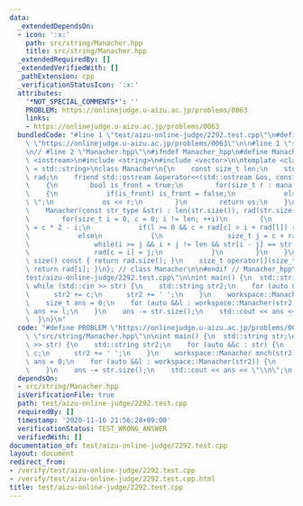 ```yaml
---
data:
  _extendedDependsOn:
  - icon: ':x:'
    path: src/string/Manacher.hpp
    title: src/string/Manacher.hpp
  _extendedRequiredBy: []
  _extendedVerifiedWith: []
  _pathExtension: cpp
  _verificationStatusIcon: ':x:'
  attributes:
    '*NOT_SPECIAL_COMMENTS*': ''
    PROBLEM: https://onlinejudge.u-aizu.ac.jp/problems/0063
    links:
    - https://onlinejudge.u-aizu.ac.jp/problems/0063
  bundledCode: "#line 1 \"test/aizu-online-judge/2292.test.cpp\"\n#define PROBLEM\
    \ \"https://onlinejudge.u-aizu.ac.jp/problems/0063\"\n\n#line 1 \"src/string/Manacher.hpp\"\
    \n// #line 2 \"Manacher.hpp\"\n#ifndef Manacher_hpp\n#define Manacher_hpp\n#include\
    \ <iostream>\n#include <string>\n#include <vector>\n\ntemplate <class str_type\
    \ = std::string>\nclass Manacher\n{\n    const size_t len;\n    std::vector<size_t>\
    \ rad;\n    friend std::ostream &operator<<(std::ostream &os, const Manacher &mana)\n\
    \    {\n        bool is_front = true;\n        for(size_t r : mana.rad)\n    \
    \    {\n            if(is_front) is_front = false;\n            else os << \"\
    \ \";\n            os << r;\n        }\n        return os;\n    }\n  public:\n\
    \    Manacher(const str_type &str) : len(str.size()), rad(str.size())\n    {\n\
    \        for(size_t i = 0, c = 0; i != len; ++i)\n        {\n            int l\
    \ = c * 2 - i;\n            if(l >= 0 && c + rad[c] > i + rad[l]) rad[i] = rad[l];\n\
    \            else\n            {\n                size_t j = c + rad[c] - i;\n\
    \                while(i >= j && i + j != len && str[i - j] == str[i + j]) ++j;\n\
    \                rad[c = i] = j;\n            }\n        }\n    }\n    size_t\
    \ size() const { return rad.size(); }\n    size_t operator[](size_t i) const {\
    \ return rad[i]; }\n}; // class Manacher\n\n#endif // Manacher_hpp\n#line 4 \"\
    test/aizu-online-judge/2292.test.cpp\"\n\nint main() {\n  std::string str;\n \
    \ while (std::cin >> str) {\n    std::string str2;\n    for (auto &&c : str) {\n\
    \      str2 += c;\n      str2 += ' ';\n    }\n    workspace::Manacher mnch(str2);\n\
    \    size_t ans = 0;\n    for (auto &&l : workspace::Manacher(str2)) {\n     \
    \ ans += l;\n    }\n    ans -= str.size();\n    std::cout << ans << \"\\n\";\n\
    \  }\n}\n"
  code: "#define PROBLEM \"https://onlinejudge.u-aizu.ac.jp/problems/0063\"\n\n#include\
    \ \"src/string/Manacher.hpp\"\n\nint main() {\n  std::string str;\n  while (std::cin\
    \ >> str) {\n    std::string str2;\n    for (auto &&c : str) {\n      str2 +=\
    \ c;\n      str2 += ' ';\n    }\n    workspace::Manacher mnch(str2);\n    size_t\
    \ ans = 0;\n    for (auto &&l : workspace::Manacher(str2)) {\n      ans += l;\n\
    \    }\n    ans -= str.size();\n    std::cout << ans << \"\\n\";\n  }\n}\n"
  dependsOn:
  - src/string/Manacher.hpp
  isVerificationFile: true
  path: test/aizu-online-judge/2292.test.cpp
  requiredBy: []
  timestamp: '2020-11-16 21:56:28+09:00'
  verificationStatus: TEST_WRONG_ANSWER
  verifiedWith: []
documentation_of: test/aizu-online-judge/2292.test.cpp
layout: document
redirect_from:
- /verify/test/aizu-online-judge/2292.test.cpp
- /verify/test/aizu-online-judge/2292.test.cpp.html
title: test/aizu-online-judge/2292.test.cpp
---
```

